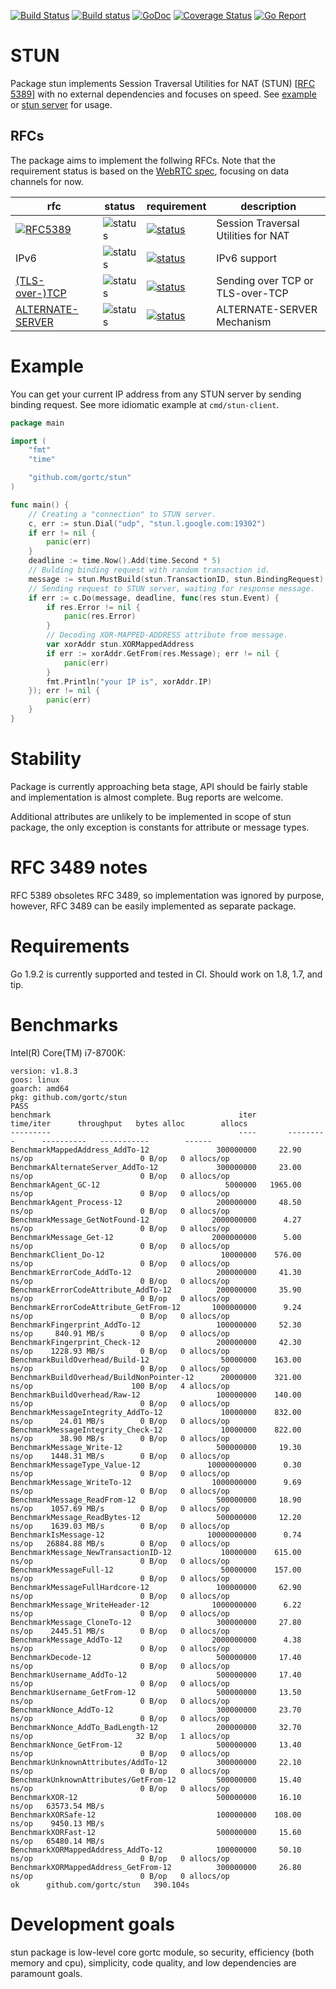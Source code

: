[![Build Status](https://travis-ci.com/gortc/stun.svg)](https://travis-ci.com/gortc/stun)
[![Build status](https://ci.appveyor.com/api/projects/status/fw3drn3k52mf5ghw/branch/master?svg=true)](https://ci.appveyor.com/project/ernado/stun-j08g0/branch/master)
[![GoDoc](https://godoc.org/github.com/gortc/stun?status.svg)](http://godoc.org/github.com/gortc/stun)
[![Coverage Status](https://coveralls.io/repos/github/gortc/stun/badge.svg?branch=master&v=1)](https://coveralls.io/github/gortc/stun?branch=master)
[![Go Report](https://goreportcard.com/badge/github.com/gortc/stun?camo=retarded)](http://goreportcard.com/report/gortc/stun)

# STUN
Package stun implements Session Traversal Utilities for NAT (STUN) [[RFC 5389](https://tools.ietf.org/html/rfc5389)] with no external dependencies and focuses on speed.
See [example](https://godoc.org/github.com/gortc/stun#example-Message) or [stun server](https://github.com/gortc/stund) for usage.

## RFCs

The package aims to implement the follwing RFCs. Note that the requirement status is based on the [WebRTC spec](https://tools.ietf.org/html/draft-ietf-rtcweb-overview), focusing on data channels for now.

rfc | status | requirement | description
----|--------|-------------|----
[![RFC5389](https://img.shields.io/badge/RFC-5389-blue.svg)](https://tools.ietf.org/html/rfc5389) | ![status](https://img.shields.io/badge/status-beta-green.svg) | [![status](https://img.shields.io/badge/requirement-MUST-green.svg)](https://tools.ietf.org/html/rfc2119) | Session Traversal Utilities for NAT
IPv6 | ![status](https://img.shields.io/badge/status-research-orange.svg) | [![status](https://img.shields.io/badge/requirement-MUST-green.svg)](https://tools.ietf.org/html/rfc2119) | IPv6 support
[(TLS-over-)TCP](https://tools.ietf.org/html/rfc5389#section-7.2.2) | ![status](https://img.shields.io/badge/status-research-orange.svg) | [![status](https://img.shields.io/badge/requirement-MUST-green.svg)](https://tools.ietf.org/html/rfc2119) | Sending over TCP or TLS-over-TCP
[ALTERNATE-SERVER](https://tools.ietf.org/html/rfc5389#section-11) | ![status](https://img.shields.io/badge/status-dev-blue.svg) | [![status](https://img.shields.io/badge/requirement-MUST-green.svg)](https://tools.ietf.org/html/rfc2119) | ALTERNATE-SERVER Mechanism

# Example
You can get your current IP address from any STUN server by sending
binding request. See more idiomatic example at `cmd/stun-client`.
```go
package main

import (
	"fmt"
	"time"

	"github.com/gortc/stun"
)

func main() {
	// Creating a "connection" to STUN server.
	c, err := stun.Dial("udp", "stun.l.google.com:19302")
	if err != nil {
		panic(err)
	}
	deadline := time.Now().Add(time.Second * 5)
	// Bulding binding request with random transaction id.
	message := stun.MustBuild(stun.TransactionID, stun.BindingRequest)
	// Sending request to STUN server, waiting for response message.
	if err := c.Do(message, deadline, func(res stun.Event) {
		if res.Error != nil {
			panic(res.Error)
		}
		// Decoding XOR-MAPPED-ADDRESS attribute from message.
		var xorAddr stun.XORMappedAddress
		if err := xorAddr.GetFrom(res.Message); err != nil {
			panic(err)
		}
		fmt.Println("your IP is", xorAddr.IP)
	}); err != nil {
		panic(err)
	}
}
```

# Stability
Package is currently approaching beta stage, API should be fairly stable
and implementation is almost complete. Bug reports are welcome.

Additional attributes are unlikely to be implemented in scope of stun package,
the only exception is constants for attribute or message types.

# RFC 3489 notes
RFC 5389 obsoletes RFC 3489, so implementation was ignored by purpose, however,
RFC 3489 can be easily implemented as separate package.

# Requirements
Go 1.9.2 is currently supported and tested in CI. Should work on 1.8, 1.7, and tip.

# Benchmarks

Intel(R) Core(TM) i7-8700K:

```
version: v1.8.3
goos: linux
goarch: amd64
pkg: github.com/gortc/stun
PASS
benchmark                                          iter       time/iter      throughput   bytes alloc        allocs
---------                                          ----       ---------      ----------   -----------        ------
BenchmarkMappedAddress_AddTo-12               300000000     22.90 ns/op                        0 B/op   0 allocs/op
BenchmarkAlternateServer_AddTo-12             300000000     23.00 ns/op                        0 B/op   0 allocs/op
BenchmarkAgent_GC-12                            5000000   1965.00 ns/op                        0 B/op   0 allocs/op
BenchmarkAgent_Process-12                     200000000     48.50 ns/op                        0 B/op   0 allocs/op
BenchmarkMessage_GetNotFound-12              2000000000      4.27 ns/op                        0 B/op   0 allocs/op
BenchmarkMessage_Get-12                      2000000000      5.00 ns/op                        0 B/op   0 allocs/op
BenchmarkClient_Do-12                          10000000    576.00 ns/op                        0 B/op   0 allocs/op
BenchmarkErrorCode_AddTo-12                   200000000     41.30 ns/op                        0 B/op   0 allocs/op
BenchmarkErrorCodeAttribute_AddTo-12          200000000     35.90 ns/op                        0 B/op   0 allocs/op
BenchmarkErrorCodeAttribute_GetFrom-12       1000000000      9.24 ns/op                        0 B/op   0 allocs/op
BenchmarkFingerprint_AddTo-12                 100000000     52.30 ns/op     840.91 MB/s        0 B/op   0 allocs/op
BenchmarkFingerprint_Check-12                 200000000     42.30 ns/op    1228.93 MB/s        0 B/op   0 allocs/op
BenchmarkBuildOverhead/Build-12                50000000    163.00 ns/op                        0 B/op   0 allocs/op
BenchmarkBuildOverhead/BuildNonPointer-12      20000000    321.00 ns/op                      100 B/op   4 allocs/op
BenchmarkBuildOverhead/Raw-12                 100000000    140.00 ns/op                        0 B/op   0 allocs/op
BenchmarkMessageIntegrity_AddTo-12             10000000    832.00 ns/op      24.01 MB/s        0 B/op   0 allocs/op
BenchmarkMessageIntegrity_Check-12             10000000    822.00 ns/op      38.90 MB/s        0 B/op   0 allocs/op
BenchmarkMessage_Write-12                     500000000     19.30 ns/op    1448.31 MB/s        0 B/op   0 allocs/op
BenchmarkMessageType_Value-12               10000000000      0.30 ns/op                        0 B/op   0 allocs/op
BenchmarkMessage_WriteTo-12                  1000000000      9.69 ns/op                        0 B/op   0 allocs/op
BenchmarkMessage_ReadFrom-12                  500000000     18.90 ns/op    1057.69 MB/s        0 B/op   0 allocs/op
BenchmarkMessage_ReadBytes-12                 500000000     12.20 ns/op    1639.03 MB/s        0 B/op   0 allocs/op
BenchmarkIsMessage-12                       10000000000      0.74 ns/op   26884.88 MB/s        0 B/op   0 allocs/op
BenchmarkMessage_NewTransactionID-12           10000000    615.00 ns/op                        0 B/op   0 allocs/op
BenchmarkMessageFull-12                        50000000    157.00 ns/op                        0 B/op   0 allocs/op
BenchmarkMessageFullHardcore-12               100000000     62.90 ns/op                        0 B/op   0 allocs/op
BenchmarkMessage_WriteHeader-12              1000000000      6.22 ns/op                        0 B/op   0 allocs/op
BenchmarkMessage_CloneTo-12                   300000000     27.80 ns/op    2445.51 MB/s        0 B/op   0 allocs/op
BenchmarkMessage_AddTo-12                    2000000000      4.38 ns/op                        0 B/op   0 allocs/op
BenchmarkDecode-12                            500000000     17.40 ns/op                        0 B/op   0 allocs/op
BenchmarkUsername_AddTo-12                    500000000     17.40 ns/op                        0 B/op   0 allocs/op
BenchmarkUsername_GetFrom-12                  500000000     13.50 ns/op                        0 B/op   0 allocs/op
BenchmarkNonce_AddTo-12                       300000000     23.70 ns/op                        0 B/op   0 allocs/op
BenchmarkNonce_AddTo_BadLength-12             200000000     32.70 ns/op                       32 B/op   1 allocs/op
BenchmarkNonce_GetFrom-12                     500000000     13.40 ns/op                        0 B/op   0 allocs/op
BenchmarkUnknownAttributes/AddTo-12           300000000     22.10 ns/op                        0 B/op   0 allocs/op
BenchmarkUnknownAttributes/GetFrom-12         500000000     15.40 ns/op                        0 B/op   0 allocs/op
BenchmarkXOR-12                               500000000     16.10 ns/op   63573.54 MB/s
BenchmarkXORSafe-12                           100000000    108.00 ns/op    9450.13 MB/s
BenchmarkXORFast-12                           500000000     15.60 ns/op   65480.14 MB/s
BenchmarkXORMappedAddress_AddTo-12            100000000     50.10 ns/op                        0 B/op   0 allocs/op
BenchmarkXORMappedAddress_GetFrom-12          300000000     26.80 ns/op                        0 B/op   0 allocs/op
ok  	github.com/gortc/stun	390.104s
```

# Development goals

stun package is low-level core gortc module, so security, efficiency (both memory and cpu), simplicity,
code quality, and low dependencies are paramount goals.
